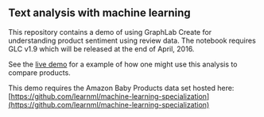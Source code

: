 ## Text analysis with machine learning

This repository contains a demo of using GraphLab Create for understanding product sentiment using review data. The notebook requires GLC v1.9 which will be released at the end of April, 2016.

See the [live demo](http://dato-demo-baby-product-reviews.s3-us-west-2.amazonaws.com/index.html) for a example of how one might use this analysis to compare products.

This demo requires the Amazon Baby Products data set hosted here: 
[https://github.com/learnml/machine-learning-specialization](https://github.com/learnml/machine-learning-specialization)
